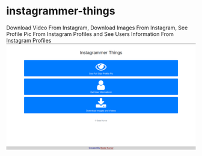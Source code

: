 # instagrammer-things
Download Video From Instagram, Download Images From Instagram, See Profile Pic From Instagram Profiles and See Users Information From Instagram Profiles
![Main Page](index_img.png)
